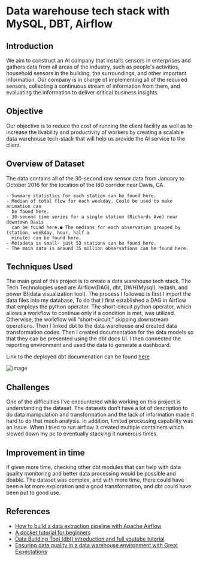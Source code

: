 # Data warehouse tech stack with MySQL, DBT, Airflow

## Introduction

We aim to construct an AI company that installs sensors in enterprises and gathers
data from all areas of the industry, such as people's activities, household sensors in
the building, the surroundings, and other important information. Our company is in
charge of implementing all of the required sensors, collecting a continuous stream
of information from them, and evaluating the information to deliver critical business
insights.

## Objective
Our objective is to reduce the cost of running the client facility as well as to increase
the livability and productivity of workers by creating a scalable data warehouse
tech-stack that will help us provide the AI service to the client.

## Overview of Dataset

The data contains all of the 30-second raw sensor data from January to October
2016 for the location of the I80 corridor near Davis, CA.

    - Summary statistics for each station can be found here.
    - Median of total flow for each weekday. Could be used to make animation can
      be found here.
    - 30-second time series for a single station (Richards Ave) near downtown Davis
      can be found here.● The medians for each observation grouped by (station, weekday, hour, half a
      minute) can be found here.
    - Metadata is small- just 53 stations can be found here.
    - The main data is around 35 million observations can be found here.

## Techniques Used

The main goal of this project is to create a data warehouse tech stack. The Tech
Technologies used are Airflow(DAG), dbt, DWH(Mysql), redash, and power BI(data
visualization tool).
The process I followed is first I import the data files into my database, To do that I
first established a DAG in Airflow that employs the python operator. The short-circuit
python operator, which allows a workflow to continue only if a condition is met, was
utilized. Otherwise, the workflow will “short-circuit,” skipping downstream operations.
Then I linked dbt to the data warehouse and created data transformation codes.
Then I created documentation for the data models so that they can be presented
using the dbt docs UI. I then connected the reporting environment and used the
data to generate a dashboard.

Link to the deployed dbt documenation can be found [here](https://vibrant-noyce-65db5a.netlify.app)

![image](https://user-images.githubusercontent.com/42535161/134764888-c65b84b1-cd54-441e-bf6c-8435ff755c19.png)


## Challenges
One of the difficulties I've encountered while working on this project is
understanding the dataset. The datasets don’t have a lot of description to do data
manipulation and transformation and the lack of information made it hard to do that
much analysis. In addition, limited processing capability was an issue. When I tried to
run airflow It created multiple containers which slowed down my pc to eventually
stacking it numerous times.

## Improvement in time
If given more time, checking other dbt modules that can help with data quality
monitoring and better data processing would be possible and doable. The dataset
was complex, and with more time, there could have been a lot more exploration and
a good transformation, and dbt could have been put to good use.

## References
* [How to build a data extraction pipeline with Apache Airflow](https://towardsdatascience.com/how-to-build-a-data-extraction-pipeline-with-apache-airflow-fa83cb8dbcdf)
* [A docker tutorial for beginners](https://greatexpectations.io/blog/ge-data-warehouse/)
* [Data Building Tool (dbt) introduction and full youtube tutorial](https://www.youtube.com/playlist?list=PLy4OcwImJzBLJzLYxpxaPUmCWp8j1esvT)
* [Ensuring data quality in a data warehouse environment with Great Expectations](https://greatexpectations.io/blog/ge-data-warehouse/)
